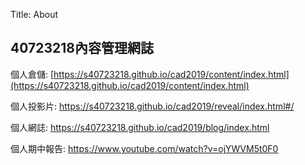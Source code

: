 Title: About

## 40723218內容管理網誌

個人倉儲: [https://s40723218.github.io/cad2019/content/index.html](https://s40723218.github.io/cad2019/content/index.html)

個人投影片: <a href="https://s40723218.github.io/cad2019/reveal/index.html#/">https://s40723218.github.io/cad2019/reveal/index.html#/</a>

個人網誌: <a href="https://s40723218.github.io/cad2019/blog/index.html">https://s40723218.github.io/cad2019/blog/index.html</a>

個人期中報告: <a href="https://www.youtube.com/watch?v=ojYWVM5t0F0">https://www.youtube.com/watch?v=ojYWVM5t0F0</a>








